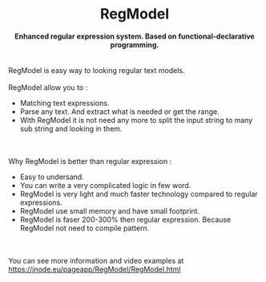 <h1 style="text-align: center;" >RegModel 
</h1> 

<div style="text-align: center;font-weight: bold;" >Enhanced regular expression system. Based on functional-declarative programming.</div>

<br>
<br>RegModel is easy way to looking regular text models.
<br>
<br>RegModel allow you to :
<ul> 
  <li>Matching text expressions.</li>
  <li>Parse any text. And extract what is needed or get the range.</li>
  <li>With RegModel it is not need any more to split the input string to many sub string and looking in them.
	</li>
</ul>

<br>
<br>Why RegModel is better than regular expression :
<ul> 
  <li>Easy to undersand.</li>
  <li>You can write a very complicated logic in few word.</li>
	<li>RegModel is very light and much faster technology compared to regular expressions.</li>
	<li>RegModel use small memory and have small footprint.</li>
  <li>RegModel is faser 200-300% then regular expression. Because RegModel not need to compile pattern.</li>
</ul>

 
<br>
<br>You can see more information and video examples at <a href="https://jnode.eu/pageapp/RegModel/RegModel.html?from=github">https://jnode.eu/pageapp/RegModel/RegModel.html</a>
